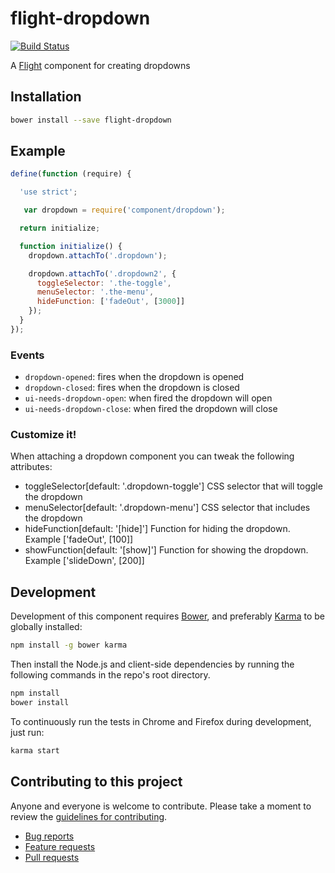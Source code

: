 # flight-dropdown

[![Build Status](https://secure.travis-ci.org/rogeliog/flight-dropdown.png)](http://travis-ci.org/rogeliog/flight-dropdown)

A [Flight](https://github.com/flightjs/flight) component for creating dropdowns

## Installation

```bash
bower install --save flight-dropdown
```

## Example

```javascript
define(function (require) {

  'use strict';

   var dropdown = require('component/dropdown');

  return initialize;

  function initialize() {
    dropdown.attachTo('.dropdown');

    dropdown.attachTo('.dropdown2', {
      toggleSelector: '.the-toggle',
      menuSelector: '.the-menu',
      hideFunction: ['fadeOut', [3000]]
    });
  }
});
```

### Events

* `dropdown-opened`: fires when the dropdown is opened
* `dropdown-closed`: fires when the dropdown is closed
* `ui-needs-dropdown-open`: when fired the dropdown will open
* `ui-needs-dropdown-close`: when fired the dropdown will close

### Customize it!

When attaching a dropdown component you can tweak the following attributes:

* toggleSelector[default: '.dropdown-toggle'] CSS selector that will toggle the dropdown
* menuSelector[default: '.dropdown-menu'] CSS selector that includes the dropdown
* hideFunction[default: '[hide]'] Function for hiding the dropdown. Example ['fadeOut', [100]]
* showFunction[default: '[show]'] Function for showing the dropdown. Example ['slideDown', [200]]

## Development

Development of this component requires [Bower](http://bower.io), and preferably
[Karma](http://karma-runner.github.io) to be globally installed:

```bash
npm install -g bower karma
```

Then install the Node.js and client-side dependencies by running the following
commands in the repo's root directory.

```bash
npm install
bower install
```

To continuously run the tests in Chrome and Firefox during development, just run:

```bash
karma start
```

## Contributing to this project

Anyone and everyone is welcome to contribute. Please take a moment to
review the [guidelines for contributing](CONTRIBUTING.md).

* [Bug reports](CONTRIBUTING.md#bugs)
* [Feature requests](CONTRIBUTING.md#features)
* [Pull requests](CONTRIBUTING.md#pull-requests)

